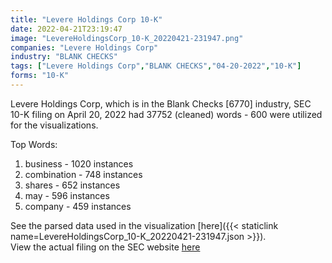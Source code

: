 ```yaml
---
title: "Levere Holdings Corp 10-K"
date: 2022-04-21T23:19:47
image: "LevereHoldingsCorp_10-K_20220421-231947.png"
companies: "Levere Holdings Corp"
industry: "BLANK CHECKS"
tags: ["Levere Holdings Corp","BLANK CHECKS","04-20-2022","10-K"]
forms: "10-K"
---
```

Levere Holdings Corp, which is in the Blank Checks [6770] industry, SEC 10-K filing on April 20, 2022 had 37752 (cleaned) words - 600 were utilized for the visualizations.

Top Words:
1. business - 1020 instances
2. combination - 748 instances
3. shares - 652 instances
4. may - 596 instances
5. company - 459 instances


See the parsed data used in the visualization [here]({{< staticlink name=LevereHoldingsCorp_10-K_20220421-231947.json >}}).  
View the actual filing on the SEC website [here](https://www.sec.gov/Archives/edgar/data/1841383/0001193125-22-111296.txt)